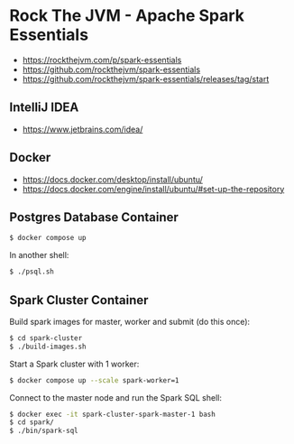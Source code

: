 # Rock The JVM - Apache Spark Essentials

- https://rockthejvm.com/p/spark-essentials
- https://github.com/rockthejvm/spark-essentials
- https://github.com/rockthejvm/spark-essentials/releases/tag/start

## IntelliJ IDEA

- https://www.jetbrains.com/idea/

## Docker

- https://docs.docker.com/desktop/install/ubuntu/
- https://docs.docker.com/engine/install/ubuntu/#set-up-the-repository

## Postgres Database Container

```bash
$ docker compose up
```

In another shell:

```bash
$ ./psql.sh
```

## Spark Cluster Container

Build spark images for master, worker and submit (do this once):

```bash
$ cd spark-cluster
$ ./build-images.sh
```

Start a Spark cluster with 1 worker:

```bash
$ docker compose up --scale spark-worker=1
```

Connect to the master node and run the Spark SQL shell:

```bash
$ docker exec -it spark-cluster-spark-master-1 bash
$ cd spark/
$ ./bin/spark-sql
```
